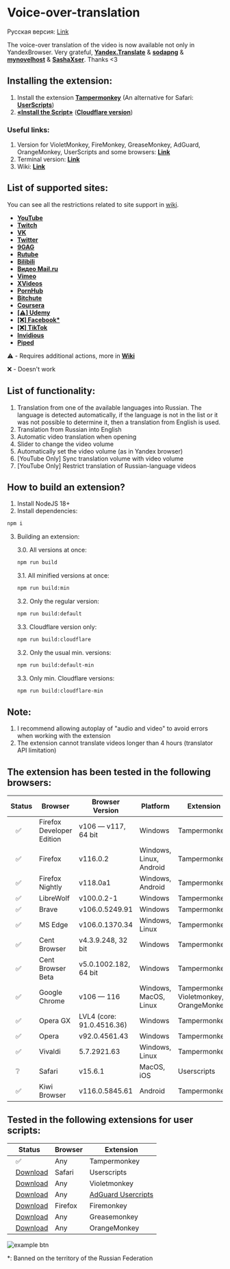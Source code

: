 # Voice-over-translation

Русская версия: [Link](https://github.com/ilyhalight/voice-over-translation/blob/master/README.md)

The voice-over translation of the video is now available not only in YandexBrowser. Very grateful, **[Yandex.Translate](https://translate.yandex.ru/)** & **[sodapng](https://github.com/sodapng)** & **[mynovelhost](https://github.com/mynovelhost)** & **[SashaXser](https://github.com/SashaXser)**. Thanks <3

## Installing the extension:
1. Install the extension **[Tampermonkey](https://www.tampermonkey.net/)** (An alternative for Safari: **[UserScripts](https://apps.apple.com/app/userscripts/id1463298887 )**)
2. **[«Install the Script»](https://raw.githubusercontent.com/ilyhalight/voice-over-translation/master/dist/vot.user.js)** (**[Cloudflare version](https://raw.githubusercontent.com/ilyhalight/voice-over-translation/master/dist/vot-cloudflare.user.js)**)

### Useful links:
1. Version for VioletMonkey, FireMonkey, GreaseMonkey, AdGuard, OrangeMonkey, UserScripts and some browsers: **[Link](https://raw.githubusercontent.com/ilyhalight/voice-over-translation/master/dist/vot-cloudflare.user.js)**
2. Terminal version: **[Link](https://github.com/ilyhalight/voice-over-translation/tree/master/vot-cli)**
3. Wiki: **[Link](https://github.com/ilyhalight/voice-over-translation/wiki)**

## List of supported sites:
You can see all the restrictions related to site support in [wiki](https://github.com/ilyhalight/voice-over-translation/wiki/%5BEN%5D-Supported-sites).
- **[YouTube](https://www.youtube.com)**
- **[Twitch](https://www.twitch.tv)**
- **[VK](https://vk.com)**
- **[Twitter](https://twitter.com/)**
- **[9GAG](https://9gag.com/gag/)**
- **[Rutube](https://rutube.ru/)**
- **[Bilibili](https://bilibili.com/)**
- **[Видео Mail.ru](https://my.mail.ru/video)**
- **[Vimeo](https://vimeo.com/)**
- **[XVideos](https://xvideos.com/)**
- **[PornHub](https://rt.pornhub.com/)**
- **[Bitchute](https://www.bitchute.com/)**
- **[Coursera](https://www.coursera.org/)**
- **[[⚠️] Udemy](https://www.udemy.com/)**
- **[[❌] Facebook*](https://facebook.com/)**
- **[[❌] TikTok](https://tiktok.com/)**
- **[Invidious](https://yewtu.be)**
- **[Piped](https://piped.video)**

⚠️ - Requires additional actions, more in **[Wiki](https://github.com/ilyhalight/voice-over-translation/wiki)**

❌ - Doesn't work

## List of functionality:
1. Translation from one of the available languages into Russian. The language is detected automatically, if the language is not in the list or it was not possible to determine it, then a translation from English is used.
2. Translation from Russian into English
3. Automatic video translation when opening
4. Slider to change the video volume
5. Automatically set the video volume (as in Yandex browser)
6. [YouTube Only] Sync translation volume with video volume
7. [YouTube Only] Restrict translation of Russian-language videos

## How to build an extension?
1. Install NodeJS 18+
2. Install dependencies:
```bash
npm i
```
3. Building an extension:

   3.0. All versions at once:
   ```bash
   npm run build
   ```

   3.1. All minified versions at once:
   ```bash
   npm run build:min
   ```

   3.2. Only the regular version:
   ```bash
   npm run build:default
   ```

   3.3. Cloudflare version only:
   ```bash
   npm run build:cloudflare
   ```

   3.2. Only the usual min. versions:
   ```bash
   npm run build:default-min
   ```

   3.3. Only min. Cloudflare versions:
   ```bash
   npm run build:cloudflare-min
   ```

## Note:
1. I recommend allowing autoplay of "audio and video" to avoid errors when working with the extension
2. The extension cannot translate videos longer than 4 hours (translator API limitation)

## The extension has been tested in the following browsers:
| Status | Browser | Browser Version | Platform | Extension
|---|---|---|---|---
| ⠀✅ | Firefox Developer Edition | v106 — v117, 64 bit | Windows | Tampermonkey
| ⠀✅ | Firefox | v116.0.2 | Windows, Linux, Android | Tampermonkey
| ⠀✅ | Firefox Nightly | v118.0a1 | Windows, Android | Tampermonkey
| ⠀✅ | LibreWolf | v100.0.2-1 | Windows | Tampermonkey
| ⠀✅ | Brave | v106.0.5249.91 | Windows | Tampermonkey
| ⠀✅ | MS Edge | v106.0.1370.34 | Windows, Linux | Tampermonkey
| ⠀✅ | Cent Browser | v4.3.9.248, 32 bit | Windows | Tampermonkey
| ⠀✅ | Cent Browser Beta | v5.0.1002.182, 64 bit | Windows | Tampermonkey
| ⠀✅ | Google Chrome | v106 — 116 | Windows, MacOS, Linux | Tampermonkey, Violetmonkey, OrangeMonkey
| ⠀✅ | Opera GX | LVL4 (core: 91.0.4516.36) | Windows | Tampermonkey
| ⠀✅ | Opera | v92.0.4561.43 | Windows | Tampermonkey
| ⠀✅ | Vivaldi | 5.7.2921.63 | Windows, Linux | Tampermonkey
| ⠀❔ | Safari | v15.6.1 | MacOS, iOS | Userscripts
| ⠀✅ | Kiwi Browser | v116.0.5845.61 | Android | Tampermonkey

## Tested in the following extensions for user scripts:
| Status | Browser | Extension
|---|---|---
| ⠀✅ | Any | Tampermonkey
| ⠀[Download](https://raw.githubusercontent.com/ilyhalight/voice-over-translation/master/dist/vot-cloudflare.user.js) | Safari | Userscripts
| ⠀[Download](https://raw.githubusercontent.com/ilyhalight/voice-over-translation/master/dist/vot-cloudflare.user.js) | Any | Violetmonkey
| ⠀[Download](https://raw.githubusercontent.com/ilyhalight/voice-over-translation/master/dist/vot-cloudflare.user.js) | Any | [AdGuard Usercripts](https://kb.adguard.com/en/general/userscripts#supported-apps)
| ⠀[Download](https://raw.githubusercontent.com/ilyhalight/voice-over-translation/master/dist/vot-cloudflare.user.js) | Firefox | Firemonkey
| ⠀[Download](https://raw.githubusercontent.com/ilyhalight/voice-over-translation/master/dist/vot-cloudflare.user.js) | Any | Greasemonkey
| ⠀[Download](https://raw.githubusercontent.com/ilyhalight/voice-over-translation/master/dist/vot-cloudflare.user.js) | Any | OrangeMonkey

![example btn](https://github.com/ilyhalight/voice-over-translation/blob/master/img/example_en.jpg "btn")

*: Banned on the territory of the Russian Federation
